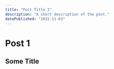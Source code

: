 ```yaml
---
title: "Post Title 2"
description: "A short description of the post."
datePublished: "2022-11-03"
---
```


# Post 1

## Some Title
